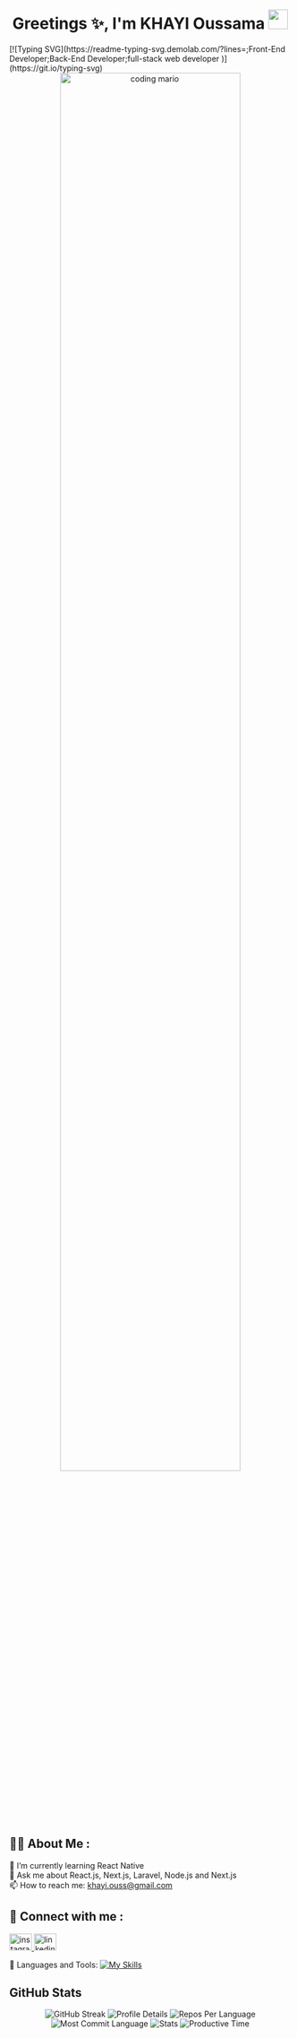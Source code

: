 <h1 align="center">Greetings ✨, I'm KHAYI Oussama <img src="https://media.giphy.com/media/hvRJCLFzcasrR4ia7z/giphy.gif" width="35"></h1>
[![Typing SVG](https://readme-typing-svg.demolab.com/?lines=;Front-End Developer;Back-End Developer;full-stack web developer )](https://git.io/typing-svg)
<div align="center">
  <a rel="noopener noreferrer nofollow" href="#">
    <img alt="coding mario" width="80%" src="https://media3.giphy.com/media/qgQUggAC3Pfv687qPC/giphy.gif?cid=ecf05e474qjq8p6g9rywm3efgq7cwktvjfk7a71ixx2hpsgy&ep=v1_gifs_related&rid=giphy.gif&ct=g" style="max-width: 80%;">
  </a>
</div>

<h2 dir="auto">
🙋‍♂ About Me :</h2>
<p>
  🌱 I’m currently learning React Native <br>
  💬 Ask me about React.js, Next.js, Laravel, Node.js and Next.js <br>
  📫 How to reach me: <a href="mailto:khayi.ouss@gmail.com">khayi.ouss@gmail.com</a>
</p>

<h2 dir="auto">  
📱 Connect with me :
</h2>
<p>
  <a href="https://instagram.com/ousskhayi" rel="nofollow" target="_blank">
    <img src="https://raw.githubusercontent.com/rahuldkjain/github-profile-readme-generator/master/src/images/icons/Social/instagram.svg" alt="instagram" height="30" width="40">
  </a>
  <a href="https://www.linkedin.com/in/ousskhayi" rel="nofollow" target="_blank">
    <img src="https://raw.githubusercontent.com/rahuldkjain/github-profile-readme-generator/master/src/images/icons/Social/linked-in-alt.svg" alt="linkedin" height="30" width="40">
  </a>
</p>

 </a>🚀 Languages and Tools:</h2>
[![My Skills](https://skillicons.dev/icons?i=html,css,js,ts,react,redux,nextjs,vuejs,tailwind,bootstrap,vite,nodejs,npm,express,python,laravel,mongodb,mysql,aws,docker,git,github,vscode,vercel,postman,discord)](https://skillicons.dev)
<br>
<h2 dir="auto">
  GitHub Stats
</h2>
<div align="center">
  <img src="https://github-readme-streak-stats.herokuapp.com?user=ousskhayi&theme=algolia&hide_border=true&border_radius=4&card_width=684" alt="GitHub Streak">
  <img src="http://github-profile-summary-cards.vercel.app/api/cards/profile-details?username=ousskhayi&theme=algolia" alt="Profile Details">
  <img src="http://github-profile-summary-cards.vercel.app/api/cards/repos-per-language?username=ousskhayi&theme=algolia" alt="Repos Per Language">
  <img src="http://github-profile-summary-cards.vercel.app/api/cards/most-commit-language?username=ousskhayi&theme=algolia" alt="Most Commit Language">
  <img src="http://github-profile-summary-cards.vercel.app/api/cards/stats?username=ousskhayi&theme=algolia" alt="Stats">
  <img src="http://github-profile-summary-cards.vercel.app/api/cards/productive-time?username=ousskhayi&theme=algolia&utcOffset=8" alt="Productive Time">
</div>
